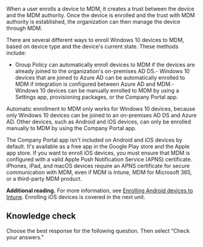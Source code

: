 When a user enrolls a device to MDM, it creates a trust between the device and the MDM authority. Once the device is enrolled and the trust with MDM authority is established, the organization can then manage the device through MDM.

There are several different ways to enroll Windows 10 devices to MDM, based on device type and the device's current state. These methods include:
-  Group Policy can automatically enroll devices to MDM if the devices are already joined to the organization's on-premises AD DS.-  Windows 10 devices that are joined to Azure AD can be automatically enrolled to MDM if integration is configured between Azure AD and MDM.-  Windows 10 devices can be manually enrolled to MDM by using a Settings app, provisioning packages, or the Company Portal app.

Automatic enrollment to MDM only works for Windows 10 devices, because only Windows 10 devices can be joined to an on-premises AD DS and Azure AD. Other devices, such as Android and iOS devices, can only be enrolled manually to MDM by using the Company Portal app.

The Company Portal app isn't included on Android and iOS devices by default. It's available as a free app in the Google Play store and the Apple app store. If you want to enroll iOS devices, you must ensure that MDM is configured with a valid Apple Push Notification Service (APNS) certificate. iPhones, iPad, and macOS devices require an APNS certificate for secure communication with MDM, even if MDM is Intune, MDM for Microsoft 365, or a third-party MDM product.

**Additional reading.** For more information, see [Enrolling Android devices to Intune](https://docs.microsoft.com/intune-user-help/enroll-your-device-in-intune-android?azure-portal=true). Enrolling iOS devices is covered in the next unit.

## Knowledge check

Choose the best response for the following question. Then select “Check your answers.”